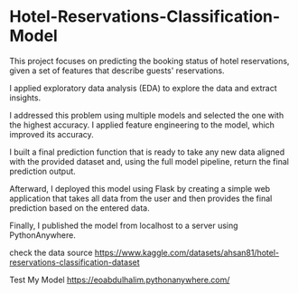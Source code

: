 # Hotel-Reservations-Classification-Model

This project focuses on predicting the booking status of hotel reservations, 
given a set of features that describe guests' reservations.

I applied exploratory data analysis (EDA) to explore the data and extract insights.

I addressed this problem using multiple models and selected the one with the highest accuracy. 
I applied feature engineering to the model, which improved its accuracy.

I built a final prediction function that is ready to take any new data 
aligned with the provided dataset and, using the full model pipeline, 
return the final prediction output.

Afterward, I deployed this model using Flask by creating a simple web application 
that takes all data from the user and then provides the final prediction based on the entered data.

Finally, I published the model from localhost to a server using PythonAnywhere.

check the data source
https://www.kaggle.com/datasets/ahsan81/hotel-reservations-classification-dataset

Test My Model
https://eoabdulhalim.pythonanywhere.com/
